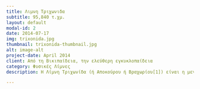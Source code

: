 ```yaml
---
title: Λιμνη Τριχωνιδα
subtitle: 95,840 τ.χμ.
layout: default
modal-id: 2
date: 2014-07-17
img: trixonida.jpg
thumbnail: trixonida-thumbnail.jpg
alt: image-alt
project-date: April 2014
client: Από τη Βικιπαίδεια, την ελεύθερη εγκυκλοπαίδεια
category: Φυσικές Λίμνες
description: Η Λίμνη Τριχωνίδα (ή Αποκούρου ή Βραχωρίου[1]) είναι η μεγαλύτερη λίμνη της Ελλάδας. Βρίσκεται στον νομό Αιτωλοακαρνανίας, ανατολικά της πόλης του Αγρινίου, μεταξύ των επαρχιών Μεσολογγίου και Τριχωνίδας, νότια του Παναιτωλικού όρους και βόρεια του Αρακύνθου. Εκτείνεται από τα ανατολικά προς τα δυτικά και συνδέεται δυτικά με τη γειτονική λίμνη Λυσιμαχία.

---
```


